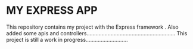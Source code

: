 MY EXPRESS APP
====
This repository contains my project with the Express framework .
Also  added some apis and controllers...........................................................
This project is still a work in progress............................


